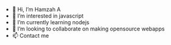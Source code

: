 - 👋 Hi, I’m Hamzah A
- 👀 I’m interested in javascript
- 🌱 I’m currently learning nodejs
- 💞️ I’m looking to collaborate on making opensource webapps
- 📫 Contact me

<!---
printf83/printf83 is a ✨ special ✨ repository because its `README.md` (this file) appears on your GitHub profile.
You can click the Preview link to take a look at your changes.
--->

